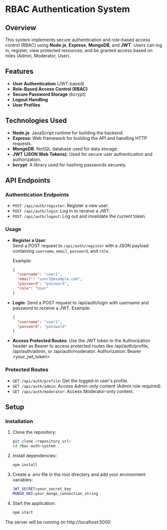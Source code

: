 # RBAC Authentication System

## Overview

This system implements secure authentication and role-based access control (RBAC) using **Node.js**, **Express**, **MongoDB**, and **JWT**. Users can log in, register, view protected resources, and be granted access based on roles (Admin, Moderator, User).

## Features

- **User Authentication** (JWT-based)
- **Role-Based Access Control (RBAC)**
- **Secure Password Storage** (bcrypt)
- **Logout Handling**
- **User Profiles**

## Technologies Used

- **Node.js**: JavaScript runtime for building the backend.
- **Express**: Web framework for building the API and handling HTTP requests.
- **MongoDB**: NoSQL database used for data storage.
- **JWT (JSON Web Tokens)**: Used for secure user authentication and authorization.
- **bcrypt**: A library used for hashing passwords securely.

## API Endpoints

### Authentication Endpoints

- `POST /api/auth/register`: Register a new user.
- `POST /api/auth/login`: Log in to receive a JWT.
- `POST /api/auth/logout`: Log out and invalidate the current token.

### Usage

- **Register a User**:  
  Send a POST request to `/api/auth/register` with a JSON payload containing `username`, `email`, `password`, and `role`.

  Example:

  ```json
  {
    "username": "user1",
    "email": "user1@example.com",
    "password": "password",
    "role": "User"
  }
  ```

- **Login**:
  Send a POST request to /api/auth/login with username and password to receive a JWT.
  Example:
  ```json
  {
    "username": "user1",
    "password": "password"
  }
  ```
- **Access Protected Routes**:
  Use the JWT token in the Authorization header as Bearer <token> to access protected routes like /api/auth/profile, /api/auth/admin, or /api/auth/moderator.
  Authorization: Bearer <your_jwt_token>

### Protected Routes

- `GET /api/auth/profile`: Get the logged-in user's profile.
- `GET /api/auth/admin`: Access Admin-only content (Admin role required).
- `GET /api/auth/moderator`: Access Moderator-only content.

## Setup

### Installation

1. Clone the repository:
   ```bash
   git clone <repository_url>
   cd rbac-auth-system
   ```
2. Install dependencies:
   ```bash
   npm install
   ```
3. Create a .env file in the root directory and add your environment variables:
   ```bash
   JWT_SECRET=your_secret_key
   MONGO_URI=your_mongo_connection_string
   ```
4. Start the application:
   ```bash
   npm start
   ```

The server will be running on http://localhost:5000
